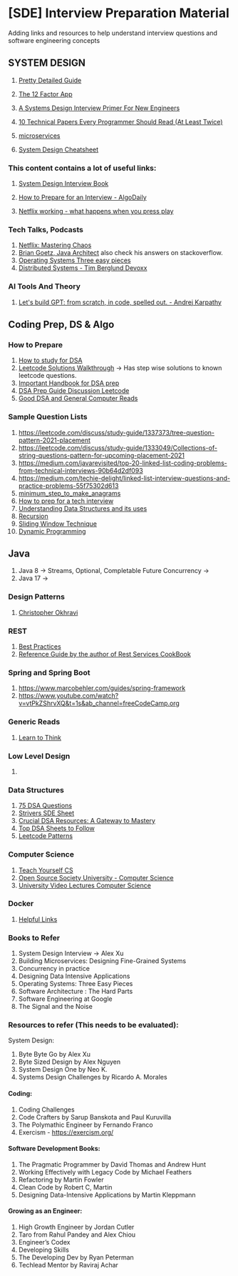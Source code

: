 # [SDE] Interview Preparation Material


Adding links and resources to help understand interview questions and software engineering concepts


## SYSTEM DESIGN

1. [Pretty Detailed Guide](https://github.com/donnemartin/system-design-primer)

1. [The 12 Factor App](https://12factor.net/)

1. [A Systems Design Interview Primer For New Engineers](https://algodaily.com/lessons/a-systems-design-primer-for-new-engineers)

1. [10 Technical Papers Every Programmer Should Read (At Least Twice)](http://blog.fogus.me/2011/09/08/10-technical-papers-every-programmer-should-read-at-least-twice/)

1. [microservices](https://microservices.io/)

1. [System Design Cheatsheet](https://gist.github.com/vasanthk/485d1c25737e8e72759f)


### This content contains a lot of useful links:

1. [System Design Interview Book](https://github.com/checkcheckzz/system-design-interview)

2. [How to Prepare for an Interview - AlgoDaily](https://algodaily.com/lessons/how-to-prepare-for-a-technical-interview)

3. [Netflix working - what happens when you press play](http://highscalability.com/blog/2017/12/11/netflix-what-happens-when-you-press-play.html)

### Tech Talks, Podcasts

1. [Netflix: Mastering Chaos](https://www.youtube.com/watch?v=CZ3wIuvmHeM)
2. [Brian Goetz, Java Architect](https://spring.io/blog/2023/10/12/java-language-architect-brian-goetz) also check his answers on stackoverflow.
3. [Operating Systems Three easy pieces](https://app.gumroad.com/d/987ffa8ff57b43ca4ff993cf25f24476)
4. [Distributed Systems - Tim Berglund Devoxx](https://www.youtube.com/watch?v=Y6Ev8GIlbxc)


### AI Tools And Theory

1. [Let's build GPT: from scratch, in code, spelled out. - Andrej Karpathy](https://www.youtube.com/watch?v=kCc8FmEb1nY&list=PLAqhIrjkxbuWI23v9cThsA9GvCAUhRvKZ&index=7)

## Coding Prep, DS & Algo

### How to Prepare

1. [How to study for DSA](https://medium.com/swlh/how-to-study-for-data-structures-and-algorithms-interviews-at-faang-65043e00b5df)
2. [Leetcode Solutions Walkthrough](https://www.youtube.com/c/TECHDOSE4u) -> Has step wise solutions to known leetcode questions.
3. [Important Handbook for DSA prep](https://github.com/yangshun/tech-interview-handbook)
4. [DSA Prep Guide Discussion Leetcode](https://leetcode.com/discuss/general-discussion/494279/comprehensive-data-structure-and-algorithm-study-guide)
5. [Good DSA and General Computer Reads](https://quanticdev.com/)

### Sample Question Lists

1. https://leetcode.com/discuss/study-guide/1337373/tree-question-pattern-2021-placement
1. https://leetcode.com/discuss/study-guide/1333049/Collections-of-string-questions-pattern-for-upcoming-placement-2021
1. https://medium.com/javarevisited/top-20-linked-list-coding-problems-from-technical-interviews-90b64d2df093
1. https://medium.com/techie-delight/linked-list-interview-questions-and-practice-problems-55f75302d613
1. [minimum_step_to_make_anagrams](https://www.algotree.org/algorithms/minimum_step_to_make_anagrams)
1. [How to prep for a tech interview](https://algodaily.com/lessons/how-to-prepare-for-a-technical-interview)
1. [Understanding Data Structures and its uses](https://www.interviewbit.com/data-structure-interview-questions/)
1. [Recursion](https://www.youtube.com/watch?v=IJDJ0kBx2LM)
1. [Sliding Window Technique](https://www.youtube.com/watch?v=MK-NZ4hN7rs)
1. [Dynamic Programming](https://www.youtube.com/watch?v=oBt53YbR9Kk)
  

## Java

1. Java 8 -> Streams, Optional, Completable Future
Concurrency ->
2. Java 17 -> 


### Design Patterns

1. [Christopher Okhravi](https://www.youtube.com/channel/UCbF-4yQQAWw-UnuCd2Azfzg)


### REST

1. [Best Practices](https://www.vinaysahni.com/best-practices-for-a-pragmatic-restful-api)
2. [Reference Guide by the author of Rest Services CookBook](https://www.infoq.com/articles/subbu-allamaraju-rest/)



### Spring and Spring Boot

1. https://www.marcobehler.com/guides/spring-framework
2. https://www.youtube.com/watch?v=vtPkZShrvXQ&t=1s&ab_channel=freeCodeCamp.org



### Generic Reads

1. [Learn to Think](http://www.ybrikman.com/writing/2014/05/19/dont-learn-to-code-learn-to-think/)


 
### Low Level Design

  1. 
 
### Data Structures

  1. [75 DSA Questions](https://www.techinterviewhandbook.org/)
  2. [Strivers SDE Sheet](https://takeuforward.org/interviews/strivers-sde-sheet-top-coding-interview-problems/)
  3. [Crucial DSA Resources: A Gateway to Mastery](https://leetcode.com/discuss/study-guide/4290613/crucial-dsa-resources-a-gateway-to-mastery-all-types-of-patterns-and-useful-links)
  4. [Top DSA Sheets to Follow](https://www.linkedin.com/pulse/top-dsa-sheets-follow-yash-siwach?trackingId=lKXIKcRsS7mclMg075WqaQ%3D%3D&lipi=urn%3Ali%3Apage%3Ad_flagship3_profile_view_base_recent_activity_content_view%3BbWvmH%2FudToilSDTYiQQ%2Fww%3D%3D)
  5. [Leetcode Patterns](https://medium.com/leetcode-patterns)

### Computer Science

  1. [Teach Yourself CS](https://teachyourselfcs.com/)
  2. [Open Source Society University - Computer Science](https://github.com/ossu/computer-science)
  3. [University Video Lectures Computer Science](http://www.infocobuild.com/education/audio-video-courses/computer-science/computer-science.html)

### Docker

  1. [Helpful Links](https://github.com/veggiemonk/awesome-docker)
 
 
 ### Books to Refer
1. System Design Interview -> Alex Xu
2. Building Microservices: Designing Fine-Grained Systems
3. Concurrency in practice
4. Designing Data Intensive Applications
5. Operating Systems: Three Easy Pieces
6. Software Architecture : The Hard Parts
7. Software Engineering at Google
8. The Signal and the Noise

### Resources to refer (This needs to be evaluated):
System Design:
1. Byte Byte Go by Alex Xu
2. Byte Sized Design by Alex Nguyen
3. System Design One by Neo K.
4. Systems Design Challenges by Ricardo A. Morales

#### Coding:
1. Coding Challenges
2. Code Crafters by Sarup Banskota and Paul Kuruvilla
3. The Polymathic Engineer by Fernando Franco
4. Exercism - https://exercism.org/

#### Software Development Books:
1. The Pragmatic Programmer by David Thomas and Andrew Hunt
2. Working Effectively with Legacy Code by Michael Feathers
3. Refactoring by Martin Fowler
4. Clean Code by Robert C, Martin
5. Designing Data-Intensive Applications by Martin Kleppmann

#### Growing as an Engineer:
1. High Growth Engineer by Jordan Cutler
2. Taro from Rahul Pandey and Alex Chiou
3. Engineer’s Codex
4. Developing Skills
5. The Developing Dev by Ryan Peterman
6. Techlead Mentor by Raviraj Achar
